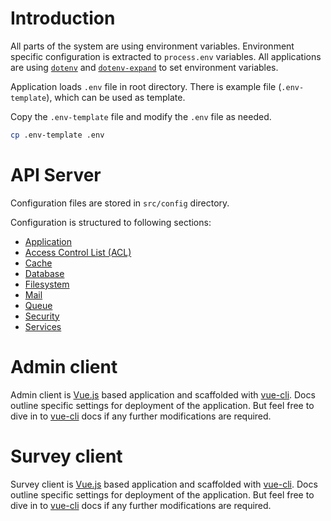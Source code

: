 # Introduction

All parts of the system are using environment variables. Environment specific configuration is extracted to `process.env` variables. All applications are using [`dotenv`](https://github.com/motdotla/dotenv) and [`dotenv-expand`](https://github.com/motdotla/dotenv-expand) to set environment variables.

Application loads `.env` file in root directory. There is example file (`.env-template`), which can be used as template.

Copy the `.env-template` file and modify the `.env` file as needed.

```sh
cp .env-template .env
```

# API Server

Configuration files are stored in `src/config` directory.

Configuration is structured to following sections:

* [Application](/config/api/application.md)
* [Access Control List (ACL)](/config/api/acl.md)
* [Cache](/config/api/cache.md)
* [Database](/config/api/database.md)
* [Filesystem](/config/api/filesystem.md)
* [Mail](/config/api/mail.md)
* [Queue](/config/api/queue.md)
* [Security](/config/api/security.md)
* [Services](/config/api/services.md)

# Admin client

Admin client is [Vue.js](https://vuejs.org) based application and scaffolded with [vue-cli](https://cli.vuejs.org). Docs outline specific settings for deployment of the application. But feel free to dive in to [vue-cli](https://cli.vuejs.org) docs if any further modifications are required.

# Survey client

Survey client is [Vue.js](https://vuejs.org) based application and scaffolded with [vue-cli](https://cli.vuejs.org). Docs outline specific settings for deployment of the application. But feel free to dive in to [vue-cli](https://cli.vuejs.org) docs if any further modifications are required.
